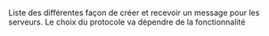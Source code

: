 Liste des différentes façon de créer et recevoir un message pour les serveurs. Le choix du protocole va dépendre de la fonctionnalité